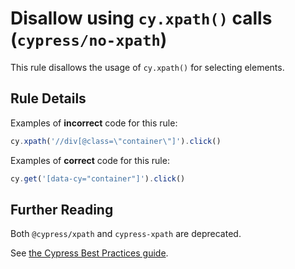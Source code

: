 # Disallow using `cy.xpath()` calls (`cypress/no-xpath`)

<!-- end auto-generated rule header -->

This rule disallows the usage of `cy.xpath()` for selecting elements.

## Rule Details

Examples of **incorrect** code for this rule:

```js
cy.xpath('//div[@class=\"container\"]').click()
```

Examples of **correct** code for this rule:

```js
cy.get('[data-cy="container"]').click()
```

## Further Reading

Both `@cypress/xpath` and `cypress-xpath` are deprecated.

See [the Cypress Best Practices guide](https://docs.cypress.io/guides/references/best-practices.html#Selecting-Elements).
